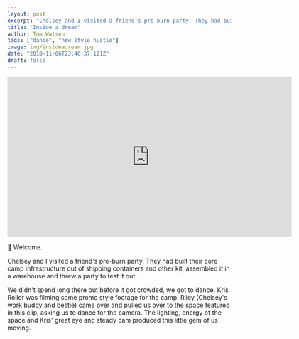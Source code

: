 ```yaml
---
layout: post
excerpt: "Chelsey and I visited a friend's pre-burn party. They had built their core camp infrastructure out of shipping containers and other kit, assembled it in a..."
title: "Inside a dream"
author: Tom Watson
tags: ["dance", "new style hustle"]
image: img/insideadream.jpg
date: "2018-11-06T23:46:37.121Z"
draft: false
---
```


<iframe src="https://player.vimeo.com/video/301942088" width="640" height="360" frameborder="0" webkitallowfullscreen mozallowfullscreen allowfullscreen></iframe>

👋 Welcome.

Chelsey and I visited a friend's pre-burn party. They had built their core camp infrastructure out of shipping containers and other kit, assembled it in a warehouse and threw a party to test it out. 

We didn't spend long there but before it got crowded, we got to dance. Kris Roller was filming some promo style footage for the camp. Riley (Chelsey's work buddy and bestie) came over and pulled us over to the space featured in this clip, asking us to dance for the camera. The lighting, energy of the space and Kris' great eye and steady cam produced this little gem of us moving.
